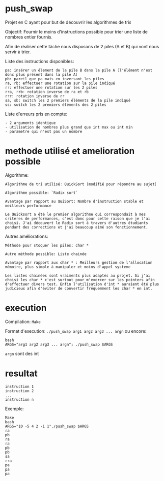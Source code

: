# push_swap

Projet en C ayant pour but de découvrir les algorithmes de tris

Objectif: Fournir le moins d'instructions possible pour trier une liste de nombres entier fournis.

Afin de réaliser cette tâche nous disposons de 2 piles (A et B) qui vont nous servir à trier.

Liste des instructions disponibles:

```
pa: insérer un élement de la pile B dans la pile A (l'élément n'est donc plus présent dans la pile A)
pb: pareil que pa mais en inversant les piles
ra, rb: effectuer une rotation sur la pile indiqué
rr: effectuer une rotation sur les 2 piles
rra, rrb: rotation inverse de ra et rb
rrr: rotation inverse de rr
sa, sb: switch les 2 premiers éléments de la pile indiqué
ss: switch les 2 premiers éléments des 2 piles
```

 Liste d'erreurs pris en compte:
```
- 2 arguments identique
- utilisation de nombres plus grand que int max ou int min
- parametre qui n'est pas un nombre
```

# methode utilisé et amelioration possible

Algorithme: 
```
Algorithme de tri utilisé: QuickSort (modifié pour répondre au sujet)

Algorithme possible: `Radix sort`

Avantage par rapport au QuiSort: Nombre d'instruction stable et meilleurs performance

Le Quicksort a été le premier algorithme qui correspondait à mes criteres de performances, c'est donc pour cette raison que je l'ai choisi. J'ai découvert le Radix sort à travers d'autres étudiants pendant des corrections et j'ai beaucoup aimé son fonctionnement.
```
Autres améliorations:
```
Méthode pour stoquer les piles: char *

Autre méthode possible: Liste chainée

Avantage par rapport aux char * : Meilleurs gestion de l'allocation mémoire, plus simple à manipuler et moins d'appel systeme

Les listes chainées sont vraiments plus adaptés au projet. Si j'ai choisi les char * c'est surtout pour m'exercer sur les pointers afin d'effectuer divers test. Enfin l'utilisation d'int * auraient été plus judicieux afin d'éviter de convertir fréquemment les char * en int.
```

# execution

Compilation: `Make`

Format d'execution: `./push_swap arg1 arg2 arg3 ... argn` ou encore:
```
bash
ARGS="arg1 arg2 arg3 ... argn"; ./push_swap $ARGS
```
`argn` sont des int 

# resultat

```
instruction 1
instruction 2
...
instruction n
```

Exemple:

```
Make
bash
ARGS="10 -5 4 2 -1 1"./push_swap $ARGS
ra
pb
ra
ra
pb
pb
sa
rra
pa
pa
pa
```
